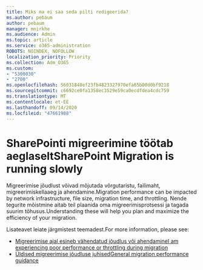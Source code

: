 ```yaml
---
title: Miks ma ei saa seda pilti redigeerida?
ms.author: pebaum
author: pebaum
manager: mnirkhe
ms.audience: Admin
ms.topic: article
ms.service: o365-administration
ROBOTS: NOINDEX, NOFOLLOW
localization_priority: Priority
ms.collection: Adm_O365
ms.custom:
- "5300030"
- "2700"
ms.openlocfilehash: 56031848ef23fb4823327970efa65b00d0bf9218
ms.sourcegitcommit: c6692ce0fa1358ec3529e59ca0ecdfdea4cdc759
ms.translationtype: MT
ms.contentlocale: et-EE
ms.lasthandoff: 09/14/2020
ms.locfileid: "47661988"
---
```

# <a name="sharepoint-migration-is-running-slowly"></a><span data-ttu-id="fd358-102">SharePointi migreerimine töötab aeglaselt</span><span class="sxs-lookup"><span data-stu-id="fd358-102">SharePoint Migration is running slowly</span></span>

<span data-ttu-id="fd358-103">Migreerimise jõudlust võivad mõjutada võrgutaristu, failimaht, migreerimiskellaaeg ja ahendamine.</span><span class="sxs-lookup"><span data-stu-id="fd358-103">Migration performance can be impacted by network infrastructure, file size, migration time, and throttling.</span></span> <span data-ttu-id="fd358-104">Nende tegurite mõistmine aitab teil plaanida oma migreerimisprotsessi ja tagada suurim tõhusus.</span><span class="sxs-lookup"><span data-stu-id="fd358-104">Understanding these will help you plan and maximize the efficiency of your migration.</span></span>

<span data-ttu-id="fd358-105">Lisateavet leiate järgmistest teemadest.</span><span class="sxs-lookup"><span data-stu-id="fd358-105">For more information, please see:</span></span>

- [<span data-ttu-id="fd358-106">Migreerimise ajal esineb vähendatud jõudlus või ahendamine</span><span class="sxs-lookup"><span data-stu-id="fd358-106">I am experiencing poor performance or throttling during migration</span></span>](https://docs.microsoft.com/sharepointmigration/sharepoint-online-and-onedrive-migration-speed#faq-and-troubleshooting)
- [<span data-ttu-id="fd358-107">Üldised migreerimise jõudluse juhised</span><span class="sxs-lookup"><span data-stu-id="fd358-107">General migration performance guidance</span></span>](https://docs.microsoft.com/sharepointmigration/sharepoint-online-and-onedrive-migration-speed)
